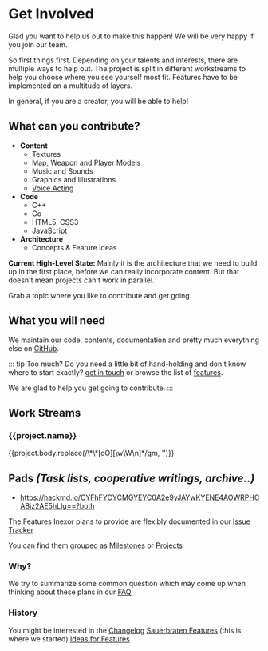 # Get Involved

Glad you want to help us out to make this happen! We will be very happy if you join our team.

So first things first. Depending on your talents and interests, there are multiple ways to help out. The project is split in different workstreams to help you choose where you see yourself most fit. Features have to be implemented on a multitude of layers.

In general, if you are a creator, you will be able to help!

## What can you contribute?

* **Content**
  * Textures
  * Map, Weapon and Player Models
  * Music and Sounds
  * Graphics and Illustrations
  * [Voice Acting](https://github.com/inexorgame/code/issues/255)
* **Code**
  * C++
  * Go
  * HTML5, CSS3
  * JavaScript
* **Architecture**
  * Concepts & Feature Ideas

**Current High-Level State:**
Mainly it is the architecture that we need to build up in the first place, before we can really incorporate content. But that doesn't mean projects can't work in parallel.

Grab a topic where you like to contribute and get going.

## What you will need

We maintain our code, contents, documentation and pretty much everything else on [GitHub](https://github.com/inexorgame/).

::: tip Too much?
Do you need a little bit of hand-holding and don't know where to start exactly?
[get in touch](./Contact.md) or browse the list of [features](./features/).

We are glad to help you get going to contribute.
:::

<div class="flex flex-wrap break-out-page-width">
    <h2 class="w-full m-4">Work Streams</h2>
    <div v-for="project in projects" class="lg:w-1/2 p-4">
        <div>
            <h3 class="subheading">
                <a :href="project.html_url">
                    {{project.name}}
                </a>
            </h3>
            <p>{{project.body.replace(/\*\*[oO][\w\W\n]*/gm, '')}}</p>
        </div>
    </div>
</div>

## Pads _(Task lists, cooperative writings, archive..)_
 * https://hackmd.io/CYFhFYCYCMGYEYC0A2e9yJAYwKYENE4AOWRPHCABiz2AE5hLIg==?both

<script>
export default {
    data: () => ({
        projects: []
    }),
    async created() {
        let response = await fetch('https://api.github.com/orgs/inexorgame/projects', {
            headers: {
                'Accept': 'application/vnd.github.inertia-preview+json'
            }
        })
        this.projects = await response.json()
    }
}
</script>

The Features Inexor plans to provide are flexibly documented in our [Issue Tracker](https://github.com/inexorgame/inexor-core/issues)

You can find them grouped as [Milestones](https://github.com/inexorgame/inexor-core/milestones)
or [Projects](https://github.com/orgs/inexorgame/projects)

### Why?

We try to summarize some common question which may come up when thinking about these plans in our [FAQ](https://github.com/inexorgame/code/wiki/Frequently-Asked-Questions)

### History

You might be interested in the [Changelog](https://github.com/inexorgame/code/blob/master/changelog.md) [Sauerbraten Features]() (this is where we started) [Ideas for Features](Feature-Ideas)